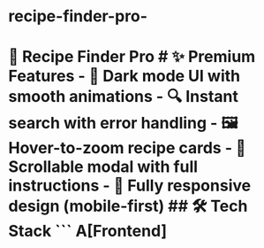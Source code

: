 # recipe-finder-pro-
# 🍳 Recipe Finder Pro # ✨ Premium Features - 🎨 **Dark mode UI** with smooth animations - 🔍 **Instant search** with error handling - 🖼️ **Hover-to-zoom** recipe cards - 📜 **Scrollable modal** with full instructions - 📱 **Fully responsive** design (mobile-first)  ## 🛠️ Tech Stack ```    A[Frontend] 
